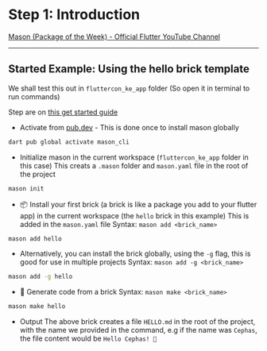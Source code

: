 
# Step 1: Introduction

[Mason (Package of the Week) - Official Flutter YouTube Channel](https://youtu.be/qjA0JFiPMnQ?si=eQe2MbtnRKWBdEyO)

---

## Started Example: Using the hello brick template

We shall test this out in `fluttercon_ke_app` folder (So open it in terminal to run commands)

Step are on [this get started guide](https://docs.brickhub.dev/#quick-start-)

- Activate from [pub.dev](https://pub.dev) - This is done once to install mason globally

```bash
dart pub global activate mason_cli
```

- Initialize mason in the current workspace (`fluttercon_ke_app` folder in this case)
This creats a `.mason` folder and `mason.yaml` file in the root of the project

```bash
mason init
```

- 📦 Install your first brick (a brick is like a package you add to your flutter app) in the current workspace (the `hello` brick in this example)
This is added in the `mason.yaml` file
Syntax: `mason add <brick_name>`

```bash
mason add hello
```

- Alternatively, you can install the brick globally, using the `-g` flag, this is good for use in multiple projects
Syntax: `mason add -g <brick_name>`

```bash
mason add -g hello
```

- 🚧 Generate code from a brick
Syntax: `mason make <brick_name>`

```bash
mason make hello
```

- Output
The above brick creates a file `HELLO.md` in the root of the project, with the name we provided in the command, e.g if the name was `Cephas`, the file content would be `Hello Cephas! 👋`
